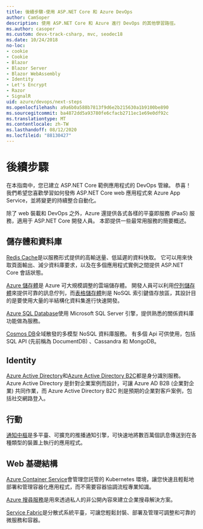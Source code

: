 ```yaml
---
title: 後續步驟-使用 ASP.NET Core 和 Azure DevOps
author: CamSoper
description: 使用 ASP.NET Core 和 Azure 進行 DevOps 的其他學習路徑。
ms.author: casoper
ms.custom: devx-track-csharp, mvc, seodec18
ms.date: 10/24/2018
no-loc:
- cookie
- Cookie
- Blazor
- Blazor Server
- Blazor WebAssembly
- Identity
- Let's Encrypt
- Razor
- SignalR
uid: azure/devops/next-steps
ms.openlocfilehash: a9a6b0a588b7813f9d6e2b215630a1b9100be890
ms.sourcegitcommit: ba4872dd5a93780fe6cfacb2711ec1e69e0df92c
ms.translationtype: MT
ms.contentlocale: zh-TW
ms.lasthandoff: 08/12/2020
ms.locfileid: "88130427"
---
```

# <a name="next-steps"></a>後續步驟

在本指南中，您已建立 ASP.NET Core 範例應用程式的 DevOps 管線。 恭喜！ 我們希望您喜歡學習如何發佈 ASP.NET Core web 應用程式來 Azure App Service，並將變更的持續整合自動化。

除了 web 裝載和 DevOps 之外，Azure 還提供各式各樣的平臺即服務 (PaaS) 服務，適用于 ASP.NET Core 開發人員。 本節提供一些最常用服務的簡要概述。

## <a name="storage-and-databases"></a>儲存體和資料庫

[Redis Cache](/azure/redis-cache/)是以服務形式提供的高輸送量、低延遲的資料快取。 它可以用來快取頁面輸出、減少資料庫要求，以及在多個應用程式實例之間提供 ASP.NET Core 會話狀態。

[Azure 儲存體](/azure/storage/)是 Azure 可大規模調整的雲端儲存體。 開發人員可以利用[佇列儲存體](/azure/storage/queues/storage-queues-introduction)來提供可靠的訊息佇列，而[表格儲存體](/azure/storage/tables/table-storage-overview)則是 NoSQL 索引鍵值存放區，其設計目的是要使用大量的半結構化資料集進行快速開發。

[Azure SQL Database](/azure/sql-database/)使用 Microsoft SQL Server 引擎，提供熟悉的關係資料庫功能做為服務。

[Cosmos DB](/azure/cosmos-db/)全域散發的多模型 NoSQL 資料庫服務。 有多個 Api 可供使用，包括 SQL API (先前稱為 DocumentDB) 、Cassandra 和 MongoDB。

## Identity

[Azure Active Directory](/azure/active-directory/)和[Azure Active Directory B2C](/azure/active-directory-b2c/)都是身分識別服務。 Azure Active Directory 是針對企業案例而設計，可讓 Azure AD B2B (企業對企業) 共同作業，而 Azure Active Directory B2C 則是預期的企業對客戶案例，包括社交網路登入。

## <a name="mobile"></a>行動

[通知中樞](/azure/notification-hubs/)是多平臺、可擴充的推播通知引擎，可快速地將數百萬個訊息傳送到在各種類型的裝置上執行的應用程式。

## <a name="web-infrastructure"></a>Web 基礎結構

[Azure Container Service](/azure/aks/)會管理您託管的 Kubernetes 環境，讓您快速且輕鬆地部署和管理容器化應用程式，而不需要容器協調流程專業知識。

[Azure 搜尋服務](/azure/search/)是用來透過私人的非公開內容來建立企業搜尋解決方案。

[Service Fabric](/azure/service-fabric/)是分散式系統平臺，可讓您輕鬆封裝、部署及管理可調整和可靠的微服務和容器。

